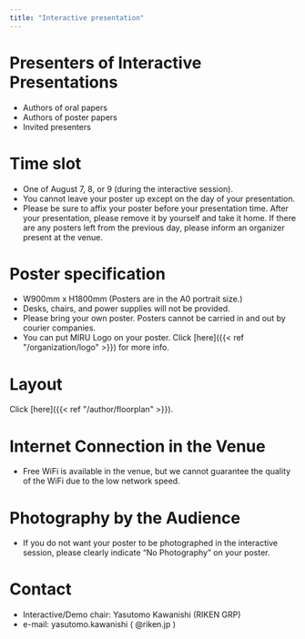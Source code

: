```yaml
---
title: "Interactive presentation"
---
```


# Presenters of Interactive Presentations

- Authors of oral papers
- Authors of poster papers
- Invited presenters

# Time slot

- One of August 7, 8, or 9 (during the interactive session).
- You cannot leave your poster up except on the day of your presentation.
- Please be sure to affix your poster before your presentation time. After your presentation, please remove it by yourself and take it home. If there are any posters left from the previous day, please inform an organizer present at the venue.

# Poster specification

- W900mm x H1800mm (Posters are in the A0 portrait size.)
- Desks, chairs, and power supplies will not be provided.
- Please bring your own poster. Posters cannot be carried in and out by courier companies.
- You can put MIRU Logo on your poster. Click [here]({{< ref "/organization/logo" >}}) for more info.

# Layout

Click [here]({{< ref "/author/floorplan" >}}).

# Internet Connection in the Venue

- Free WiFi is available in the venue, but we cannot guarantee the quality of the WiFi due to the low network speed.

# Photography by the Audience

- If you do not want your poster to be photographed in the interactive session, please clearly indicate “No Photography” on your poster.

# Contact

- Interactive/Demo chair: Yasutomo Kawanishi (RIKEN GRP)
- e-mail: yasutomo.kawanishi ( @riken.jp )

